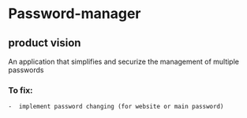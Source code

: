 # Password-manager

## product vision
An application that simplifies and securize the management of multiple passwords

### To fix:
    -  implement password changing (for website or main password) 

